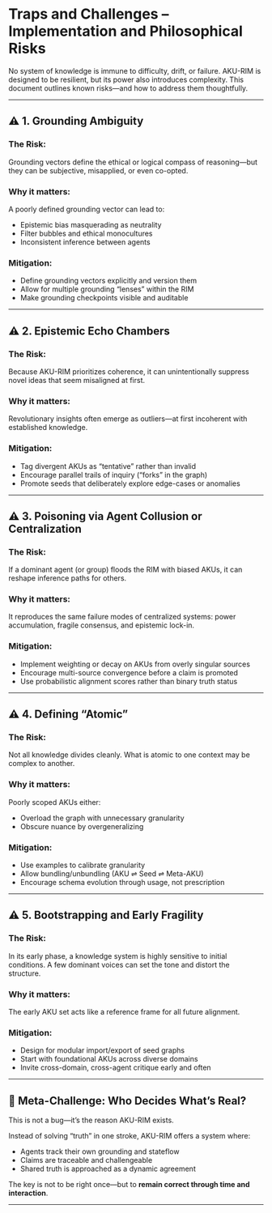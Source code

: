 # Traps and Challenges – Implementation and Philosophical Risks

No system of knowledge is immune to difficulty, drift, or failure. AKU-RIM is designed to be resilient, but its power also introduces complexity. This document outlines known risks—and how to address them thoughtfully.

---

## ⚠️ 1. Grounding Ambiguity

### **The Risk:**
Grounding vectors define the ethical or logical compass of reasoning—but they can be subjective, misapplied, or even co-opted.

### **Why it matters:**
A poorly defined grounding vector can lead to:
- Epistemic bias masquerading as neutrality
- Filter bubbles and ethical monocultures
- Inconsistent inference between agents

### **Mitigation:**
- Define grounding vectors explicitly and version them
- Allow for multiple grounding “lenses” within the RIM
- Make grounding checkpoints visible and auditable

---

## ⚠️ 2. Epistemic Echo Chambers

### **The Risk:**
Because AKU-RIM prioritizes coherence, it can unintentionally suppress novel ideas that seem misaligned at first.

### **Why it matters:**
Revolutionary insights often emerge as outliers—at first incoherent with established knowledge.

### **Mitigation:**
- Tag divergent AKUs as “tentative” rather than invalid
- Encourage parallel trails of inquiry (“forks” in the graph)
- Promote seeds that deliberately explore edge-cases or anomalies

---

## ⚠️ 3. Poisoning via Agent Collusion or Centralization

### **The Risk:**
If a dominant agent (or group) floods the RIM with biased AKUs, it can reshape inference paths for others.

### **Why it matters:**
It reproduces the same failure modes of centralized systems: power accumulation, fragile consensus, and epistemic lock-in.

### **Mitigation:**
- Implement weighting or decay on AKUs from overly singular sources
- Encourage multi-source convergence before a claim is promoted
- Use probabilistic alignment scores rather than binary truth status

---

## ⚠️ 4. Defining “Atomic”

### **The Risk:**
Not all knowledge divides cleanly. What is atomic to one context may be complex to another.

### **Why it matters:**
Poorly scoped AKUs either:
- Overload the graph with unnecessary granularity
- Obscure nuance by overgeneralizing

### **Mitigation:**
- Use examples to calibrate granularity
- Allow bundling/unbundling (AKU ⇌ Seed ⇌ Meta-AKU)
- Encourage schema evolution through usage, not prescription

---

## ⚠️ 5. Bootstrapping and Early Fragility

### **The Risk:**
In its early phase, a knowledge system is highly sensitive to initial conditions. A few dominant voices can set the tone and distort the structure.

### **Why it matters:**
The early AKU set acts like a reference frame for all future alignment.

### **Mitigation:**
- Design for modular import/export of seed graphs
- Start with foundational AKUs across diverse domains
- Invite cross-domain, cross-agent critique early and often

---

## 📌 Meta-Challenge: Who Decides What’s Real?

This is not a bug—it’s the reason AKU-RIM exists.

Instead of solving “truth” in one stroke, AKU-RIM offers a system where:
- Agents track their own grounding and stateflow
- Claims are traceable and challengeable
- Shared truth is approached as a dynamic agreement

The key is not to be right once—but to **remain correct through time and interaction**.

---

